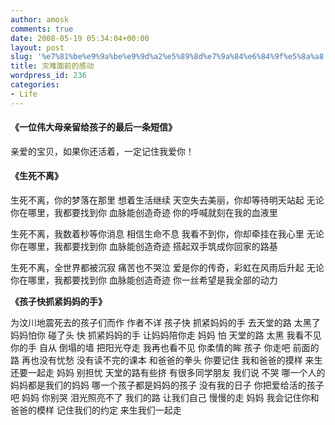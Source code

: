 ```yaml
---
author: amosk
comments: true
date: 2008-05-19 05:34:04+00:00
layout: post
slug: '%e7%81%be%e9%9a%be%e9%9d%a2%e5%89%8d%e7%9a%84%e6%84%9f%e5%8a%a8'
title: 灾难面前的感动
wordpress_id: 236
categories:
- Life
---
```


#### 《一位伟大母亲留给孩子的最后一条短信》




亲爱的宝贝，如果你还活着，一定记住我爱你！





#### 《生死不离》




生死不离，你的梦落在那里
想着生活继续
天空失去美丽，你却等待明天站起
无论你在哪里，我都要找到你
血脉能创造奇迹
你的呼喊就刻在我的血液里





生死不离，我数着秒等你消息
相信生命不息
我看不到你，你却牵挂在我心里
无论你在哪里，我都要找到你
血脉能创造奇迹
搭起双手筑成你回家的路基





生死不离，全世界都被沉寂
痛苦也不哭泣
爱是你的传奇，彩虹在风雨后升起
无论你在哪里，我都要找到你
血脉能创造奇迹
你一丝希望是我全部的动力




**《孩子快抓紧妈妈的手》**





为汶川地震死去的孩子们而作
作者不详
孩子快
抓紧妈妈的手
去天堂的路
太黑了
妈妈怕你
碰了头
快
抓紧妈妈的手
让妈妈陪你走
妈妈
怕
天堂的路
太黑
我看不见你的手
自从
倒塌的墙
把阳光夺走
我再也看不见
你柔情的眸
孩子
你走吧
前面的路
再也没有忧愁
没有读不完的课本
和爸爸的拳头
你要记住
我和爸爸的摸样
来生还要一起走
妈妈
别担忧
天堂的路有些挤
有很多同学朋友
我们说
不哭
哪一个人的妈妈都是我们的妈妈
哪一个孩子都是妈妈的孩子
没有我的日子
你把爱给活的孩子吧
妈妈
你别哭
泪光照亮不了
我们的路
让我们自己
慢慢的走
妈妈
我会记住你和爸爸的模样
记住我们的约定
来生我们一起走
